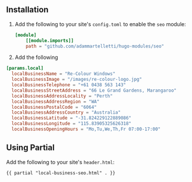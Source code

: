 
## Installation

1. Add the following to your site's `config.toml` to enable the `seo` module:

    ```toml
    [module]
        [[module.imports]]
        path = "github.com/adammartelletti/hugo-modules/seo"
    ```

2. Add the following
   
```toml
[params.local]
  localBusinessName = "Re-Colour Windows"
  localBusinessImage = "/images/re-colour-logo.jpg"
  localBusinessTelephone = "+61 0438 563 143"
  localBusinessStreetAddress = "66 Le Grand Gardens, Marangaroo"
  localBusinessAddressLocality = "Perth"
  localBusinessAddressRegion = "WA"
  localBusinessPostalCode = "6064"
  localBusinessAddressCountry = "Australia"
  localBusinessLatitude = "-31.824229122889086"
  localBusinessLongitude = "115.83905325626318"
  localBusinessOpeningHours = "Mo,Tu,We,Th,Fr 07:00-17:00"
  ```

## Using Partial

Add the following to your site's `header.html`:

```
{{ partial "local-business-seo.html" . }}
```